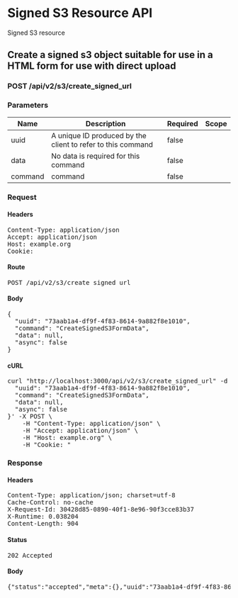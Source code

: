 # Signed S3 Resource API

Signed S3 resource

## Create a signed s3 object suitable for use in a HTML form for use with direct upload

### POST /api/v2/s3/create_signed_url

### Parameters

| Name | Description | Required | Scope |
|------|-------------|----------|-------|
| uuid | A unique ID produced by the client to refer to this command | false |  |
| data | No data is required for this command | false |  |
| command |  command | false |  |

### Request

#### Headers

<pre>Content-Type: application/json
Accept: application/json
Host: example.org
Cookie: </pre>

#### Route

<pre>POST /api/v2/s3/create_signed_url</pre>

#### Body

<pre>{
  "uuid": "73aab1a4-df9f-4f83-8614-9a882f8e1010",
  "command": "CreateSignedS3FormData",
  "data": null,
  "async": false
}</pre>

#### cURL

<pre class="request">curl &quot;http://localhost:3000/api/v2/s3/create_signed_url&quot; -d &#39;{
  &quot;uuid&quot;: &quot;73aab1a4-df9f-4f83-8614-9a882f8e1010&quot;,
  &quot;command&quot;: &quot;CreateSignedS3FormData&quot;,
  &quot;data&quot;: null,
  &quot;async&quot;: false
}&#39; -X POST \
	-H &quot;Content-Type: application/json&quot; \
	-H &quot;Accept: application/json&quot; \
	-H &quot;Host: example.org&quot; \
	-H &quot;Cookie: &quot;</pre>

### Response

#### Headers

<pre>Content-Type: application/json; charset=utf-8
Cache-Control: no-cache
X-Request-Id: 30428d85-0890-40f1-8e96-90f3cce83b37
X-Runtime: 0.038204
Content-Length: 904</pre>

#### Status

<pre>202 Accepted</pre>

#### Body

<pre>{"status":"accepted","meta":{},"uuid":"73aab1a4-df9f-4f83-8614-9a882f8e1010","data":{"fields":{"key":"direct_uploads/e6a758d9-75a8-4b55-b9a5-762d46f04a02","success_action_status":"201","policy":"eyJleHBpcmF0aW9uIjoiMjAxOS0wMi0xM1QwMDoxMzozMVoiLCJjb25kaXRpb25zIjpbeyJidWNrZXQiOiJldGFwaWRpcmVjdGJ1Y2tldHRlc3QifSx7ImtleSI6ImRpcmVjdF91cGxvYWRzL2U2YTc1OGQ5LTc1YTgtNGI1NS1iOWE1LTc2MmQ0NmYwNGEwMiJ9LHsic3VjY2Vzc19hY3Rpb25fc3RhdHVzIjoiMjAxIn0seyJ4LWFtei1jcmVkZW50aWFsIjoiYWNjZXNzS2V5MS8yMDE5MDIxMi91cy1lYXN0LTEvczMvYXdzNF9yZXF1ZXN0In0seyJ4LWFtei1hbGdvcml0aG0iOiJBV1M0LUhNQUMtU0hBMjU2In0seyJ4LWFtei1kYXRlIjoiMjAxOTAyMTJUMjMxMzMxWiJ9XX0=","x-amz-credential":"accessKey1/20190212/us-east-1/s3/aws4_request","x-amz-algorithm":"AWS4-HMAC-SHA256","x-amz-date":"20190212T231331Z","x-amz-signature":"bba9420bffa77b650cb3a11fbe90b27957f05e9238bc11203e0020685e7e343e"},"url":"http://localhost:9000/etapidirectbuckettest"}}</pre>
